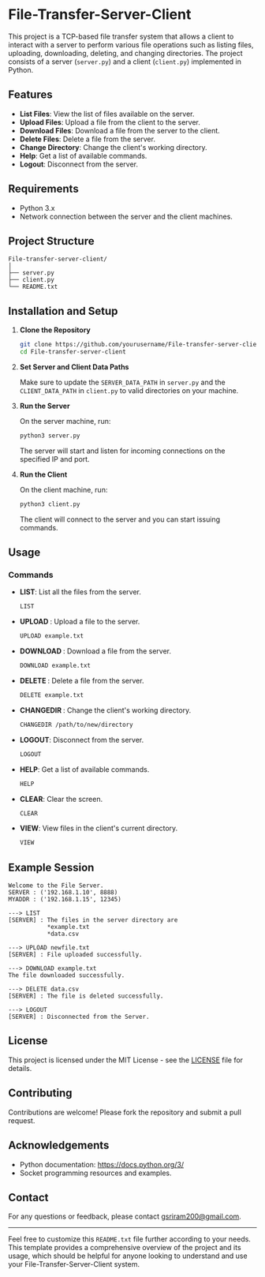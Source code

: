 # File-Transfer-Server-Client

This project is a TCP-based file transfer system that allows a client to interact with a server to perform various file operations such as listing files, uploading, downloading, deleting, and changing directories. The project consists of a server (`server.py`) and a client (`client.py`) implemented in Python.

## Features

- **List Files**: View the list of files available on the server.
- **Upload Files**: Upload a file from the client to the server.
- **Download Files**: Download a file from the server to the client.
- **Delete Files**: Delete a file from the server.
- **Change Directory**: Change the client's working directory.
- **Help**: Get a list of available commands.
- **Logout**: Disconnect from the server.

## Requirements

- Python 3.x
- Network connection between the server and the client machines.

## Project Structure

```
File-transfer-server-client/
│
├── server.py
├── client.py
└── README.txt
```

## Installation and Setup

1. **Clone the Repository**

   ```bash
   git clone https://github.com/yourusername/File-transfer-server-client.git
   cd File-transfer-server-client
   ```

2. **Set Server and Client Data Paths**

   Make sure to update the `SERVER_DATA_PATH` in `server.py` and the `CLIENT_DATA_PATH` in `client.py` to valid directories on your machine.

3. **Run the Server**

   On the server machine, run:

   ```bash
   python3 server.py
   ```

   The server will start and listen for incoming connections on the specified IP and port.

4. **Run the Client**

   On the client machine, run:

   ```bash
   python3 client.py
   ```

   The client will connect to the server and you can start issuing commands.

## Usage

### Commands

- **LIST**: List all the files from the server.
  
  ```bash
  LIST
  ```

- **UPLOAD <filename>**: Upload a file to the server.
  
  ```bash
  UPLOAD example.txt
  ```

- **DOWNLOAD <filename>**: Download a file from the server.
  
  ```bash
  DOWNLOAD example.txt
  ```

- **DELETE <filename>**: Delete a file from the server.
  
  ```bash
  DELETE example.txt
  ```

- **CHANGEDIR <path>**: Change the client's working directory.
  
  ```bash
  CHANGEDIR /path/to/new/directory
  ```

- **LOGOUT**: Disconnect from the server.
  
  ```bash
  LOGOUT
  ```

- **HELP**: Get a list of available commands.
  
  ```bash
  HELP
  ```

- **CLEAR**: Clear the screen.
  
  ```bash
  CLEAR
  ```

- **VIEW**: View files in the client's current directory.
  
  ```bash
  VIEW
  ```

## Example Session

```plaintext
Welcome to the File Server.
SERVER : ('192.168.1.10', 8888)
MYADDR : ('192.168.1.15', 12345)

---> LIST
[SERVER] : The files in the server directory are
           *example.txt
           *data.csv

---> UPLOAD newfile.txt
[SERVER] : File uploaded successfully.

---> DOWNLOAD example.txt
The file downloaded successfully.

---> DELETE data.csv
[SERVER] : The file is deleted successfully.

---> LOGOUT
[SERVER] : Disconnected from the Server.
```

## License

This project is licensed under the MIT License - see the [LICENSE](LICENSE) file for details.

## Contributing

Contributions are welcome! Please fork the repository and submit a pull request.

## Acknowledgements

- Python documentation: https://docs.python.org/3/
- Socket programming resources and examples.

## Contact

For any questions or feedback, please contact gsriram200@gmail.com.

---

Feel free to customize this `README.txt` file further according to your needs. This template provides a comprehensive overview of the project and its usage, which should be helpful for anyone looking to understand and use your File-Transfer-Server-Client system.
